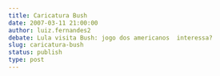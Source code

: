 ```yaml
---
title: Caricatura Bush
date: 2007-03-11 21:00:00
author: luiz.fernandes2
debate: Lula visita Bush: jogo dos americanos  interessa?
slug: caricatura-bush
status: publish 
type: post
---
```



